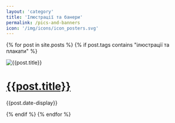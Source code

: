 ```yaml
---
layout: 'category'
title: 'Ілюстрації та банери'
permalink: /pics-and-banners
icon: '/img/icons/icon_posters.svg'
---
```


<div class="mainProjectsContainer">

  {% for post in site.posts %}
  {% if post.tags contains "ілюстрації та плакати" %}
  <div class="mainProjectCard">
    <div class="previewWrap"><img src="{{post.preview-image}}" alt="{{post.title}}" class="cardSnippet"></div>
    <div class="mainProjectCardText">
      <h1><a href =' {{post.url}} '> {{post.title}} </a></h1>
      <p class="cardDate">{{post.date-display}}</p>
    </div>
  </div>
  {% endif %}
  {% endfor %}
  
</div>